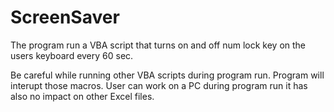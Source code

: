 # ScreenSaver
The program run a VBA script that turns on and off num lock key on the users keyboard every 60 sec.

Be careful while running other VBA scripts during program run. Program will interupt those macros.
User can work on a PC during program run it has also no impact on other Excel files.


